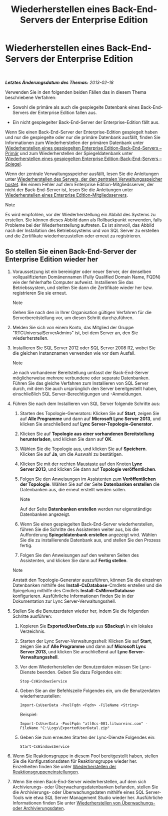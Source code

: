 ﻿---
title: Wiederherstellen eines Back-End-Servers der Enterprise Edition
TOCTitle: Wiederherstellen eines Back-End-Servers der Enterprise Edition
ms:assetid: 1450eb4e-3315-4d02-8f02-6e1791fb1550
ms:mtpsurl: https://technet.microsoft.com/de-de/library/Hh202163(v=OCS.15)
ms:contentKeyID: 52056287
ms.date: 05/19/2016
mtps_version: v=OCS.15
ms.translationtype: HT
---

# Wiederherstellen eines Back-End-Servers der Enterprise Edition

 

_**Letztes Änderungsdatum des Themas:** 2013-02-18_

Verwenden Sie in den folgenden beiden Fällen das in diesem Thema beschriebene Verfahren:

  - Sowohl die primäre als auch die gespiegelte Datenbank eines Back-End-Servers der Enterprise Edition fallen aus.

  - Ein nicht gespiegelter Back-End-Server der Enterprise-Edition fällt aus.

Wenn Sie einen Back-End-Server der Enterprise-Edition gespiegelt haben und nur die gespiegelte oder nur die primäre Datenbank ausfällt, finden Sie Informationen zum Wiederherstellen der primären Datenbank unter [Wiederherstellen eines gespiegelten Enterprise Edition-Back-End-Servers – Primär](lync-server-2013-restoring-a-mirrored-enterprise-edition-back-end-server-primary.md) und zum Wiederherstellen der Spiegeldatenbank unter [Wiederherstellen eines gespiegelten Enterprise Edition-Back-End-Servers – Spiegel](lync-server-2013-restoring-a-mirrored-enterprise-edition-back-end-server-mirror.md).

Wenn der zentrale Verwaltungsspeicher ausfällt, lesen Sie die Anleitungen unter [Wiederherstellen des Servers, der den zentralen Verwaltungsspeicher hostet](lync-server-2013-restoring-the-server-hosting-the-central-management-store.md). Bei einem Fehler auf dem Enterprise Edition-Mitgliedsserver, der nicht der Back-End-Server ist, lesen Sie die Anleitungen unter [Wiederherstellen eines Enterprise Edition-Mitgliedsservers](lync-server-2013-restoring-an-enterprise-edition-member-server.md).


> [!NOTE]
> Es wird empfohlen, vor der Wiederherstellung ein Abbild des Systems zu erstellen. Sie können dieses Abbild dann als Rollbackpunkt verwenden, falls Probleme bei der Wiederherstellung auftreten. Es ist sinnvoll, das Abbild nach der Installation des Betriebssystems und von SQL&nbsp;Server zu erstellen und die Zertifikate wiederherzustellen oder erneut zu registrieren.



## So stellen Sie einen Back-End-Server der Enterprise Edition wieder her

1.  Voraussetzung ist ein bereinigter oder neuer Server, der denselben vollqualifizierten Domänennamen (Fully Qualified Domain Name, FQDN) wie der fehlerhafte Computer aufweist. Installieren Sie das Betriebssystem, und stellen Sie dann die Zertifikate wieder her bzw. registrieren Sie sie erneut.
    

    > [!NOTE]
    > Gehen Sie nach den in Ihrer Organisation gültigen Verfahren für die Serverbereitstellung vor, um diesen Schritt durchzuführen.



2.  Melden Sie sich von einem Konto, das Mitglied der Gruppe "RTCUniversalServerAdmins" ist, bei dem Server an, den Sie wiederherstellen.

3.  Installieren Sie SQL Server 2012 oder SQL Server 2008 R2, wobei Sie die gleichen Instanznamen verwenden wie vor dem Ausfall.
    

    > [!NOTE]
    > Je nach vorhandener Bereitstellung umfasst der Back-End-Server möglicherweise mehrere verbundene oder separate Datenbanken. Führen Sie das gleiche Verfahren zum Installieren von SQL&nbsp;Server durch, mit dem Sie auch ursprünglich den Server bereitgestellt haben, einschließlich SQL&nbsp;Server-Berechtigungen und -Anmeldungen.



4.  Führen Sie nach dem Installieren von SQL Server folgende Schritte aus:
    
    1.  Starten des Topologie-Generators: Klicken Sie auf **Start**, zeigen Sie auf **Alle Programme** und dann auf **Microsoft Lync Server 2013**, und klicken Sie anschließend auf **Lync Server-Topologie-Generator**.
    
    2.  Klicken Sie auf **Topologie aus einer vorhandenen Bereitstellung herunterladen**, und klicken Sie dann auf **OK**.
    
    3.  Wählen Sie die Topologie aus, und klicken Sie auf **Speichern**. Klicken Sie auf **Ja**, um die Auswahl zu bestätigen.
    
    4.  Klicken Sie mit der rechten Maustaste auf den Knoten **Lync Server 2013**, und klicken Sie dann auf **Topologie veröffentlichen**.
    
    5.  Folgen Sie den Anweisungen im Assistenten zum **Veröffentlichen der Topologie**. Wählen Sie auf der Seite **Datenbanken erstellen** die Datenbanken aus, die erneut erstellt werden sollen.
        

        > [!NOTE]
        > Auf der Seite <STRONG>Datenbanken erstellen</STRONG> werden nur eigenständige Datenbanken angezeigt.

    
    6.  Wenn Sie einen gespiegelten Back-End-Server wiederherstellen, führen Sie die Schritte des Assistenten weiter aus, bis die Aufforderung **Spiegeldatenbank erstellen** angezeigt wird. Wählen Sie die zu installierende Datenbank aus, und stellen Sie den Prozess fertig.
    
    7.  Folgen Sie den Anweisungen auf den weiteren Seiten des Assistenten, und klicken Sie dann auf **Fertig stellen**.
    

    > [!NOTE]
    > Anstatt den Topologie-Generator auszuführen, können Sie die einzelnen Datenbanken mithilfe des <STRONG>Install-CsDatabase</STRONG>-Cmdlets erstellen und die Spiegelung mithilfe des Cmdlets <STRONG>Install-CsMirrorDatabase</STRONG> konfigurieren. Ausführliche Informationen finden Sie in der Dokumentation zur Lync Server-Verwaltungsshell.



5.  Stellen Sie die Benutzerdaten wieder her, indem Sie die folgenden Schritte ausführen:
    
    1.  Kopieren Sie **ExportedUserData.zip** aus **$Backup\\** in ein lokales Verzeichnis.
    
    2.  Starten der Lync Server-Verwaltungsshell: Klicken Sie auf **Start**, zeigen Sie auf **Alle Programme** und dann auf **Microsoft Lync Server 2013**, und klicken Sie anschließend auf **Lync Server-Verwaltungsshell**.
    
    3.  Vor dem Wiederherstellen der Benutzerdaten müssen Sie Lync-Dienste beenden. Geben Sie dazu Folgendes ein:
        
            Stop-CsWindowsService
    
    4.  Geben Sie an der Befehlszeile Folgendes ein, um die Benutzerdaten wiederherzustellen:
        
            Import-CsUserData -PoolFqdn <Fqdn> -FileName <String>
        
        Beispiel:
        
            Import-CsUserData -PoolFqdn "atl0cs-001.litwareinc.com" -FileName "C:\Logs\ExportedUserDatal.zip"
    
    5.  Geben Sie zum erneuten Starten der Lync-Dienste Folgendes ein:
        
            Start-CsWindowsService

6.  Wenn Sie Reaktionsgruppe in diesem Pool bereitgestellt haben, stellen Sie die Konfigurationsdaten für Reaktionsgruppe wieder her. Einzelheiten finden Sie unter [Wiederherstellen der Reaktionsgruppeneinstellungen](lync-server-2013-restoring-response-group-settings.md).

7.  Wenn Sie einen Back-End-Server wiederherstellen, auf dem sich Archivierungs- oder Überwachungsdatenbanken befanden, stellen Sie die Archivierungs- oder Überwachungsdaten mithilfe eines SQL Server-Tools wie etwa SQL Server Management Studio wieder her. Ausführliche Informationen finden Sie unter [Wiederherstellen von Überwachungs- oder Archivierungsdaten](lync-server-2013-restoring-monitoring-or-archiving-data.md).

